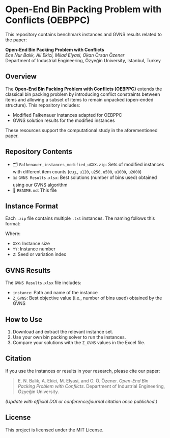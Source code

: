 # Open-End Bin Packing Problem with Conflicts (OEBPPC)

This repository contains benchmark instances and GVNS results related to the paper:

**Open-End Bin Packing Problem with Conflicts**  
*Ece Nur Balık, Ali Ekici, Milad Elyasi, Okan Örsan Özener*  
Department of Industrial Engineering, Özyeğin University, Istanbul, Turkey

## Overview

The **Open-End Bin Packing Problem with Conflicts (OEBPPC)** extends the classical bin packing problem by introducing conflict constraints between items and allowing a subset of items to remain unpacked (open-ended structure). This repository includes:

- Modified Falkenauer instances adapted for OEBPPC
- GVNS solution results for the modified instances

These resources support the computational study in the aforementioned paper.

## Repository Contents

- 🗂 `Falkenauer_instances_modified_uXXX.zip`: Sets of modified instances with different item counts (e.g., `u120`, `u250`, `u500`, `u1000`, `u2000`)
- 📊 `GVNS Results.xlsx`: Best solutions (number of bins used) obtained using our GVNS algorithm
- 📄 `README.md`: This file

## Instance Format

Each `.zip` file contains multiple `.txt` instances. The naming follows this format:


Where:
- `XXX`: Instance size
- `YY`: Instance number
- `Z`: Seed or variation index

## GVNS Results

The `GVNS Results.xlsx` file includes:
- `instance`: Path and name of the instance
- `Z_GVNS`: Best objective value (i.e., number of bins used) obtained by the GVNS

## How to Use

1. Download and extract the relevant instance set.
2. Use your own bin packing solver to run the instances.
3. Compare your solutions with the `Z_GVNS` values in the Excel file.

## Citation

If you use the instances or results in your research, please cite our paper:

> E. N. Balık, A. Ekici, M. Elyasi, and O. Ö. Özener. *Open-End Bin Packing Problem with Conflicts*. Department of Industrial Engineering, Özyeğin University.

*(Update with official DOI or conference/journal citation once published.)*

## License

This project is licensed under the MIT License.
